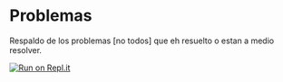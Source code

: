 # Problemas
Respaldo de los problemas [no todos] que eh resuelto o estan a medio resolver.

[![Run on Repl.it](https://repl.it/badge/github/PacifiK2460/Problemas)](https://repl.it/github/PacifiK2460/Problemas)
